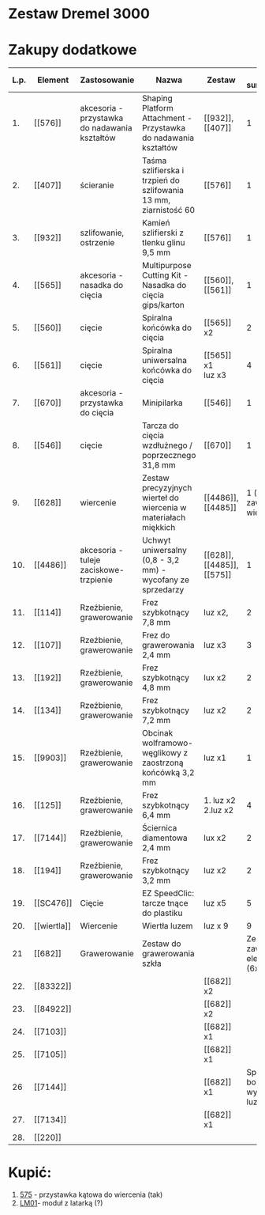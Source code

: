 
# Zestaw Dremel 3000

# Zakupy dodatkowe


| L.p. | Element     | Zastosowanie                                 | Nazwa                                                            | Zestaw                        | Sztuk sumarycznie                     |
| ---- | ----------- | -------------------------------------------- | ---------------------------------------------------------------- | ----------------------------- | ------------------------------------- |
| 1.   | [[576]]     | akcesoria -przystawka do nadawania kształtów | Shaping Platform Attachment - Przystawka do nadawania kształtów  | [[932]], [[407]]              | 1                                     |
| 2.   | [[407]]     | ścieranie                                    | Taśma szlifierska i trzpień do szlifowania 13 mm, ziarnistość 60 | [[576]]                       | 1                                     |
| 3.   | [[932]]     | szlifowanie, ostrzenie                       | Kamień szlifierski z tlenku glinu 9,5 mm                         | [[576]]                       | 1                                     |
| 4.   | [[565]]     | akcesoria - nasadka do cięcia                | Multipurpose Cutting Kit - Nasadka do cięcia gips/karton         | [[560]], [[561]]              | 1                                     |
| 5.   | [[560]]     | cięcie                                       | Spiralna końcówka do cięcia                                      | [[565]] x2                    | 2                                     |
| 6.   | [[561]]     | cięcie                                       | Spiralna uniwersalna końcówka do cięcia                          | [[565]] x1<br>luz x3          | 4                                     |
| 7.   | [[670]]     | akcesoria -przystawka do cięcia              | Minipilarka                                                      | [[546]]                       | 1                                     |
| 8.   | [[546]]     | cięcie                                       | Tarcza do cięcia wzdłużnego / poprzecznego 31,8 mm               | [[670]]                       | 1                                     |
| 9.   | [[628]]     | wiercenie                                    | Zestaw precyzyjnych wierteł do wiercenia w materiałach miękkich  | [[4486]], [[4485]]            | 1 (zestaw zawiera 7 wierteł)          |
| 10.  | [[4486]]    | akcesoria - tuleje zaciskowe- trzpienie      | Uchwyt uniwersalny (0,8 - 3,2 mm) - wycofany ze sprzedarzy       | [[628]], [[4485]],<br>[[575]] | 1                                     |
| 11.  | [[114]]     | Rzeźbienie, grawerowanie                     | Frez szybkotnący 7,8 mm                                          | luz x2,                       | 2                                     |
| 12.  | [[107]]     | Rzeźbienie, grawerowanie                     | Frez do grawerowania 2,4 mm                                      | luz x3                        | 3                                     |
| 13.  | [[192]]     | Rzeźbienie, grawerowanie                     | Frez szybkotnący 4,8 mm                                          | lux x2                        | 2                                     |
| 14.  | [[134]]     | Rzeźbienie, grawerowanie                     | Frez szybkotnący 7,2 mm                                          | luz x2                        | 2                                     |
| 15.  | [[9903]]    | Rzeźbienie, grawerowanie                     | Obcinak wolframowo-węglikowy z zaostrzoną końcówką 3,2 mm        | luz x1                        | 1                                     |
| 16.  | [[125]]     | Rzeźbienie, grawerowanie                     | Frez szybkotnący 6,4 mm                                          | 1. luz x2<br>2.luz x2         | 4                                     |
| 17.  | [[7144]]    | Rzeźbienie, grawerowanie                     | Ściernica diamentowa 2,4 mm                                      | lux x2                        | 2                                     |
| 18.  | [[194]]     | Rzeźbienie, grawerowanie                     | Frez szybkotnący 3,2 mm                                          | luz x2                        | 2                                     |
| 19.  | [[SC476]]   | Cięcie                                       | EZ SpeedClic: tarcze tnące do plastiku                           | luz x5                        | 5                                     |
| 20.  | [[wiertla]] | Wiercenie                                    | Wiertła luzem                                                    | luz x 9                       | 9                                     |
| 21   | [[682]]     | Grawerowanie                                 | Zestaw do grawerowania szkła                                     |                               | Zestaw zawiera 8 elementów (6x1, 2x2) |
| 22.  | [[83322]]   |                                              |                                                                  | [[682]] x2                    |                                       |
| 23.  | [[84922]]   |                                              |                                                                  | [[682]] x2                    |                                       |
| 24.  | [[7103]]    |                                              |                                                                  | [[682]] x1                    |                                       |
| 25.  | [[7105]]    |                                              |                                                                  | [[682]] x1                    |                                       |
| 26   | [[7144]]    |                                              |                                                                  | [[682]] x1                    | Sprawdzic bo jest juz wyzej luzem!!!  |
| 27.  | [[7134]]    |                                              |                                                                  | [[682]] x1                    |                                       |
| 28.  | [[220]]     |                                              |                                                                  |                               |                                       |

# Kupić:
1. [575](https://www.dremel.com/pl/pl/p/przystawka-katowa-dremel-26150575jb) - przystawka kątowa do wiercenia (tak)
2. [LM01](https://www.dremel.com/pl/pl/p/modul-z-latarka-26150lm1ja)- moduł z latarką (?)